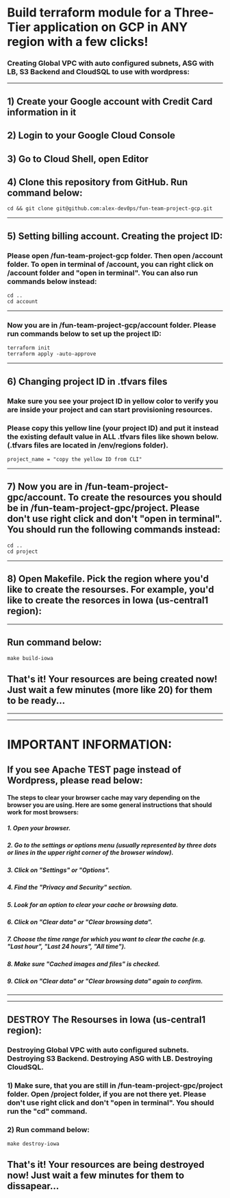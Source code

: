 # Build terraform module for a Three-Tier application on GCP in ANY region with a few clicks!
### Creating Global VPC with auto configured subnets, ASG with LB, S3 Backend and CloudSQL to use with wordpress:
__________________________________________________________________________________________________________________________


## 1) Create your Google account with Credit Card information in it
## 2) Login to your Google Cloud Console
## 3) Go to Cloud Shell, open Editor
## 4) Clone this repository from GitHub. Run command below:
```
cd && git clone git@github.com:alex-dev0ps/fun-team-project-gcp.git
```
__________________________________________________________________________________________________________________________
## 5) Setting billing account. Creating the project ID:
### Please open /fun-team-project-gcp folder. Then open /account folder. To open in terminal of /account, you can right click on /account folder and "open in terminal". You can also run commands below instead:
```
cd ..
cd account
```
__________________________________________________________________________________________________________________________
### Now you are in /fun-team-project-gcp/account folder. Please run commands below to set up the project ID:
```
terraform init
terraform apply -auto-approve
```
__________________________________________________________________________________________________________________________
## 6) Changing project ID in .tfvars files
### Make sure you see your project ID in yellow color to verify you are inside your project and can start provisioning resources.
### Please copy this yellow line (your project ID) and put it instead the existing default value in ALL .tfvars files like shown below. (.tfvars files are located in /env/regions folder).
```
project_name = "copy the yellow ID from CLI"
```
__________________________________________________________________________________________________________________________
## 7) Now you are in /fun-team-project-gpc/account. To create the resources you should be in /fun-team-project-gpc/project. Please don't use right click and don't "open in terminal". You should run the following commands instead:
```
cd ..
cd project
```
__________________________________________________________________________________________________________________________
## 8) Open Makefile. Pick the region where you'd like to create the resourses. For example, you'd like to create the resorces in Iowa (us-central1 region):
__________________________________________________________________________________________________________________________
## Run command below:
```
make build-iowa
```

## That's it! Your resources are being created now! Just wait a few minutes (more like 20) for them to be ready... 
__________________________________________________________________________________________________________________________
__________________________________________________________________________________________________________________________

# IMPORTANT INFORMATION:
## If you see Apache TEST page instead of Wordpress, please read below:

#### The steps to clear your browser cache may vary depending on the browser you are using. Here are some general instructions that should work for most browsers:

##### 1. Open your browser.
##### 2. Go to the settings or options menu (usually represented by three dots or lines in the upper right corner of the browser window).
##### 3. Click on "Settings" or "Options".
##### 4. Find the "Privacy and Security" section.
##### 5. Look for an option to clear your cache or browsing data.
##### 6. Click on "Clear data" or "Clear browsing data".
##### 7. Choose the time range for which you want to clear the cache (e.g. "Last hour", "Last 24 hours", "All time").
##### 8. Make sure "Cached images and files" is checked.
##### 9. Click on "Clear data" or "Clear browsing data" again to confirm.

__________________________________________________________________________________________________________________________
__________________________________________________________________________________________________________________________

## DESTROY The Resourses in Iowa (us-central1 region):
### Destroying Global VPC with auto configured subnets. Destroying S3 Backend. Destroying ASG with LB. Destroying CloudSQL.

### 1) Make sure, that you are still in /fun-team-project-gpc/project folder. Open /project folder, if you are not there yet. Please don't use right click and don't "open in terminal". You should run the "cd" command.

### 2) Run command below:
```
make destroy-iowa
```

## That's it! Your resources are being destroyed now! Just wait a few minutes for them to dissapear... 